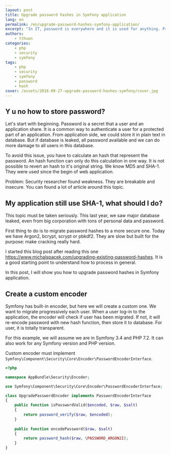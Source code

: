 ```yaml
---
layout: post
title: Upgrade password hashes in Symfony application
lang: en
permalink: /en/upgrade-password-hashes-symfony-application/
excerpt: "In IT, password is everywhere and it is used for anything. Problem: technology evolve and and the way how application store it should evolve. But sometime, there is an application which is stuck in past by storing password hash in md5."
authors:
    - tthuon
categories:
    - php
    - security
    - symfony
tags:
    - php
    - security
    - symfony
    - password
    - hash
cover: /assets/2018-09-27-upgrade-password-hashes-symfony/cover.jpg
---
```


## Y u no how to store password?

Let's start with beginning. Password is a secret that a user and an application share. It is a common way to authenticate a user for
a protected part of an application. From application side, we could store it in plain text in database. But if database is leaked, all 
password available and we can do more damage to all users in this database. 

To avoid this issue, you have to calculate an hash that represent the password. An hash function can only do this calculation in one way. 
It is not possible to revert an hash to it's original string. We know MD5 and SHA-1. They were used since the begin of web application.

Problem: Security researcher found weakness. They are breakable and insecure. You can found a lot of article around this topic.

## My application still use SHA-1, what should I do?

This topic must be taken seriously. This last year, we saw major database leaked, even from big corporation with tons of personal data and password.

First thing to do is to migrate password hashes to a more secure one. Today we have Argon2, bcrypt, scrypt or pbkdf2. They are slow but built
for the purpose: make cracking really hard.

I started this blog post after reading this one https://www.michalspacek.com/upgrading-existing-password-hashes. It is a good starting point 
to understand how to process in general.

In this post, I will show you how to upgrade password hashes in Symfony application.

## Create a custom encoder

Symfony has built-in encoder, but here we will create a custom one. We want to migrate progressively each user. When a user log-in to 
the application, the encoder will check if user has been migrated. If not, it will re-encode password with new hash function, then store it to database. 
For user, it is totally transparent.

For this example, we will assume we are in Symfony 3.4 and PHP 7.2. It can also work for any Symfony version and PHP version.

Custom encoder must implement `Symfony\Component\Security\Core\Encoder\PasswordEncoderInterface`.

```php
<?php

namespace AppBundle\Security\Encoder;

use Symfony\Component\Security\Core\Encoder\PasswordEncoderInterface;

class UpgradePasswordEncoder implements PasswordEncoderInterface
{
    public function isPasswordValid($encoded, $raw, $salt)
    {
        return password_verify($raw, $encoded);
    }
    
    public function encodePassword($raw, $salt) 
    {
        return password_hash($raw, \PASSWORD_ARGON2I);    
    }
}

```
